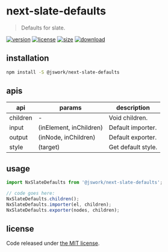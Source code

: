 # next-slate-defaults
> Defaults for slate.

[![version][version-image]][version-url]
[![license][license-image]][license-url]
[![size][size-image]][size-url]
[![download][download-image]][download-url]

## installation
```bash
npm install -S @jswork/next-slate-defaults
```

## apis
| api      | params                  | description        |
| -------- | ----------------------- | ------------------ |
| children | -                       | Void children.     |
| input    | (inElement, inChildren) | Default importer.  |
| output   | (inNode, inChildren)    | Default exporter.  |
| style    | (target)                | Get default style. |

## usage
```js
import NxSlateDefaults from '@jswork/next-slate-defaults';

// code goes here:
NxSlateDefaults.children();
NxSlateDefaults.importer(el, children);
NxSlateDefaults.exporter(nodes, children);
```

## license
Code released under [the MIT license](https://github.com/afeiship/next-slate-defaults/blob/master/LICENSE.txt).

[version-image]: https://img.shields.io/npm/v/@jswork/next-slate-defaults
[version-url]: https://npmjs.org/package/@jswork/next-slate-defaults

[license-image]: https://img.shields.io/npm/l/@jswork/next-slate-defaults
[license-url]: https://github.com/afeiship/next-slate-defaults/blob/master/LICENSE.txt

[size-image]: https://img.shields.io/bundlephobia/minzip/@jswork/next-slate-defaults
[size-url]: https://github.com/afeiship/next-slate-defaults/blob/master/dist/next-slate-defaults.min.js

[download-image]: https://img.shields.io/npm/dm/@jswork/next-slate-defaults
[download-url]: https://www.npmjs.com/package/@jswork/next-slate-defaults

